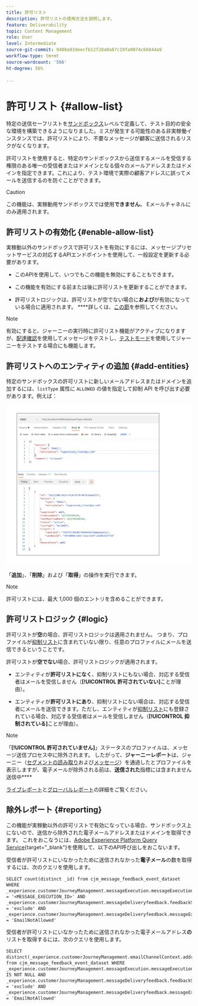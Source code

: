 ```yaml
---
title: 許可リスト
description: 許可リストの使用方法を説明します。
feature: Deliverability
topic: Content Management
role: User
level: Intermediate
source-git-commit: 9408a93deecfb12f28a0a87c19fa0074c66844a9
workflow-type: tm+mt
source-wordcount: '566'
ht-degree: 56%

---
```


# 許可リスト {#allow-list}

特定の送信セーフリストを[サンドボックス](administration/sandboxes.md)レベルで定義して、テスト目的の安全な環境を構築できるようになりました。ミスが発生する可能性のある非実稼働インスタンスでは、許可リストにより、不要なメッセージが顧客に送信されるリスクがなくなります。

許可リストを使用すると、特定のサンドボックスから送信するメールを受信する権限のある唯一の受信者またはドメインとなる個々のメールアドレスまたはドメインを指定できます。これにより、テスト環境で実際の顧客アドレスに誤ってメールを送信するのを防ぐことができます。

>[!CAUTION]
>
>この機能は、実稼動用サンドボックスでは使用&#x200B;**できません**。 Eメールチャネルにのみ適用されます。

## 許可リストの有効化 {#enable-allow-list}

実稼動以外のサンドボックスで許可リストを有効にするには、メッセージプリセットサービスの対応するAPIエンドポイントを使用して、一般設定を更新する必要があります。

* このAPIを使用して、いつでもこの機能を無効にすることもできます。

* この機能を有効にする前または後に許可リストを更新することができます。

* 許可リストロジックは、許可リストが空でない場合に&#x200B;**および**&#x200B;が有効になっている場合に適用されます。 ****&#x200B;詳しくは、[この節](#logic)を参照してください。

<!--To enable this feature on a non-production sandbox, update the allowed list so that it is no longer empty. To disable it, clear up the allowed list so that it is again empty.

Learn more on the allowed list logic in this section.
-->

>[!NOTE]
>
>有効にすると、ジャーニーの実行時に許可リスト機能がアクティブになりますが、[配達確認](preview.md#send-proofs)を使用してメッセージをテストし、[テストモード](building-journeys/testing-the-journey.md)を使用してジャーニーをテストする場合にも機能します。

## 許可リストへのエンティティの追加 {#add-entities}

特定のサンドボックスの許可リストに新しいメールアドレスまたはドメインを追加するには、`listType` 属性に `ALLOWED` の値を指定して抑制 API を呼び出す必要があります。例えば：

![](assets/allow-list-api.png)

「**追加**」、「**削除**」および「**取得**」の操作を実行できます。

>[!NOTE]
>
>許可リストには、最大 1,000 個のエントリを含めることができます。

<!--
Learn more on making these API calls in the API reference documentation.
Found this link in Experience Platform documentation, but may not be the final one: (https://experienceleague.adobe.com/docs/experience-platform/landing/platform-apis/api-guide.html?lang=en).-->

## 許可リストロジック {#logic}

<!-- When the allowed list is enabled (enable-allow-list) at the sandbox level using the API call above, the following applies.-->

許可リストが&#x200B;**空**&#x200B;の場合、許可リストロジックは適用されません。 つまり、プロファイルが[抑制リスト](suppression-list.md)に含まれていない限り、任意のプロファイルにメールを送信できるということです。

許可リストが&#x200B;**空でない**&#x200B;場合、許可リストロジックが適用されます。

* エンティティが&#x200B;**許可リストになく**、抑制リストにもない場合、対応する受信者はメールを受信しません（**[!UICONTROL 許可されていない]**&#x200B;ことが理由）。

* エンティティが&#x200B;**許可リストにあり**、抑制リストにない場合は、対応する受信者にメールを送信できます。ただし、エンティティが[抑制リスト](suppression-list.md)にも登録されている場合、対応する受信者はメールを受信しません（**[!UICONTROL 抑制されている]**&#x200B;ことが理由）。

>[!NOTE]
>
>「**[!UICONTROL 許可されていません]**」ステータスのプロファイルは、メッセージ送信プロセス中に除外されます。 したがって、**ジャーニーレポート**&#x200B;は、ジャーニー（[セグメントの読み取り](building-journeys/read-segment.md)および[メッセージ](building-journeys/journeys-message.md)）を通過したとプロファイルを表示しますが、電子メールが除外される前は、**送信された**&#x200B;指標には含まれません送信中&#x200B;****
>
>[ライブレポート](reports/live-report.md)と[グローバルレポート](reports/global-report.md)の詳細をご覧ください。

## 除外レポート {#reporting}

この機能が実稼動以外の許可リストで有効になっている場合、サンドボックス上にないので、送信から除外された電子メールアドレスまたはドメインを取得できます。 これをおこなうには、[Adobe Experience Platform Query Service](https://experienceleague.adobe.com/docs/experience-platform/query/api/getting-started.html){target=&quot;_blank&quot;}を使用して、以下のAPI呼び出しをおこないます。

受信者が許可リストにいなかったために送信されなかった&#x200B;**電子メール**&#x200B;の数を取得するには、次のクエリを使用します。

```
SELECT count(distinct _id) from cjm_message_feedback_event_dataset WHERE
_experience.customerJourneyManagement.messageExecution.messageExecutionID = '<MESSAGE_EXECUTION_ID>' AND
_experience.customerJourneyManagement.messageDeliveryfeedback.feedbackStatus = 'exclude' AND
_experience.customerJourneyManagement.messageDeliveryfeedback.messageExclusion.reason = 'EmailNotAllowed'
```

受信者が許可リストにいなかったために送信されなかった電子メールアドレス&#x200B;**の**&#x200B;リストを取得するには、次のクエリを使用します。

```
SELECT distinct(_experience.customerJourneyManagement.emailChannelContext.address) from cjm_message_feedback_event_dataset WHERE
_experience.customerJourneyManagement.messageExecution.messageExecutionID IS NOT NULL AND
_experience.customerJourneyManagement.messageDeliveryfeedback.feedbackStatus = 'exclude' AND
_experience.customerJourneyManagement.messageDeliveryfeedback.messageExclusion.reason = 'EmailNotAllowed'
```

